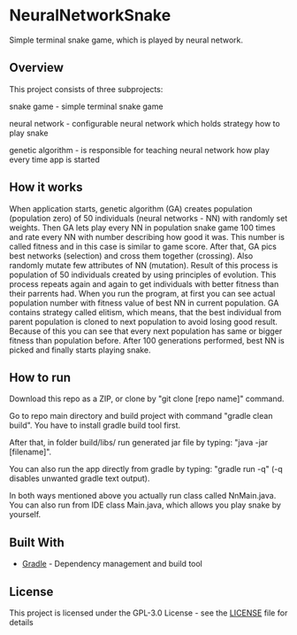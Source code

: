 # NeuralNetworkSnake

Simple terminal snake game, which is played by neural network.

## Overview

This project consists of three subprojects:

snake game - simple terminal snake game

neural network - configurable neural network which holds strategy how to play snake

genetic algorithm - is responsible for teaching neural network how play every time app is started

## How it works

When application starts, genetic algorithm (GA) creates population (population zero) of 50 individuals (neural networks - NN) with randomly set weights.
Then GA lets play every NN in population snake game 100 times and rate every NN with number describing how good it was. This number is called fitness and in this case is similar to game score.
After that, GA pics best networks (selection) and cross them together (crossing). Also randomly mutate few attributes of NN (mutation).
Result of this process is population of 50 individuals created by using principles of evolution.
This process repeats again and again to get individuals with better fitness than their parrents had.
When you run the program, at first you can see actual population number with fitness value of best NN in current population. GA contains strategy called elitism, which means, that the best individual from parent population is cloned to next population to avoid losing good result. Because of this you can see that every next population has same or bigger fitness than population before.
After 100 generations performed, best NN is picked and finally starts  playing snake.

## How to run

Download this repo as a ZIP, or clone by "git clone [repo name]" command.

Go to repo main directory and build project with command "gradle clean build". You have to install gradle build tool first.

After that, in folder build/libs/ run generated jar file by typing: "java -jar [filename]".

You can also run the app directly from gradle by typing: "gradle run -q" (-q disables unwanted gradle text output).

In both ways mentioned above you actually run class called NnMain.java. You can also run from IDE class Main.java, which allows you play snake by yourself.

## Built With

* [Gradle](https://gradle.org/) - Dependency management and build tool

## License

This project is licensed under the GPL-3.0 License - see the [LICENSE](LICENSE) file for details
